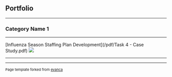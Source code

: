 ## Portfolio

---

### Category Name 1 

---
[Influenza Season Staffing Plan Development](/pdf/Task 4 - Case Study.pdf)
<img src="mages/US%20States%20by%20Priority%20Level.png"/>

---




---
<p style="font-size:11px">Page template forked from <a href="https://github.com/evanca/quick-portfolio">evanca</a></p>
<!-- Remove above link if you don't want to attibute -->
